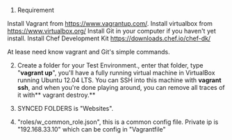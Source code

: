 1. Requirement

Install Vagrant from  https://www.vagrantup.com/.
Install virtualbox from https://www.virtualbox.org/
Install Git in your computer if you haven't yet install.
Install Chef Development Kit  https://downloads.chef.io/chef-dk/
 
At lease need know vagrant and Git's simple commands.

2. Create a folder for your Test Environment., enter that folder, type "**vagrant up**", you'll have a fully running virtual machine in VirtualBox running Ubuntu 12.04 LTS. You can SSH into this machine with **vagrant ssh**, and when you're done playing around, you can remove all traces of it with** vagrant destroy.**

3. SYNCED FOLDERS is "Websites".

4. "roles/w_common_role.json", this is a common config file. Private ip is "192.168.33.10" which can be config in "Vagrantfile"